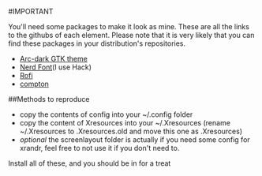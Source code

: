 #IMPORTANT

You'll need some packages to make it look as mine. These are all the links to the githubs of each element.
Please note that it is very likely that you can find these packages in your distribution's repositories. 

* [Arc-dark GTK theme](https://github.com/horst3180/arc-theme)
* [Nerd Font](https://github.com/ryanoasis/nerd-fonts)(I use Hack)
* [Rofi](https://github.com/DaveDavenport/rofi)
* [compton](https://github.com/chjj/compton)


##Methods to reproduce
* copy the contents of config into your ~/.config folder
* copy the content of Xresources into your ~/.Xresources (rename ~/.Xresources to .Xresources.old and move this one as .Xresources)
* _optional_ the screenlayout folder is actually if you need some config for xrandr, feel free to not use it if you don't need to.

Install all of these, and you should be in for a treat